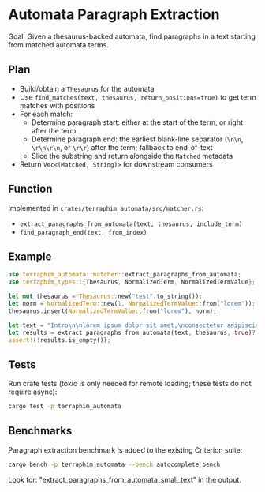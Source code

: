 # Automata Paragraph Extraction

Goal: Given a thesaurus-backed automata, find paragraphs in a text starting from matched automata terms.

## Plan
- Build/obtain a `Thesaurus` for the automata
- Use `find_matches(text, thesaurus, return_positions=true)` to get term matches with positions
- For each match:
  - Determine paragraph start: either at the start of the term, or right after the term
  - Determine paragraph end: the earliest blank-line separator (`\n\n`, `\r\n\r\n`, or `\r\r`) after the term; fallback to end-of-text
  - Slice the substring and return alongside the `Matched` metadata
- Return `Vec<(Matched, String)>` for downstream consumers

## Function
Implemented in `crates/terraphim_automata/src/matcher.rs`:

- `extract_paragraphs_from_automata(text, thesaurus, include_term)`
- `find_paragraph_end(text, from_index)`

## Example
```rust
use terraphim_automata::matcher::extract_paragraphs_from_automata;
use terraphim_types::{Thesaurus, NormalizedTerm, NormalizedTermValue};

let mut thesaurus = Thesaurus::new("test".to_string());
let norm = NormalizedTerm::new(1, NormalizedTermValue::from("lorem"));
thesaurus.insert(NormalizedTermValue::from("lorem"), norm);

let text = "Intro\n\nlorem ipsum dolor sit amet,\nconsectetur adipiscing elit.\n\nNext paragraph starts here.";
let results = extract_paragraphs_from_automata(text, thesaurus, true)?;
assert!(!results.is_empty());
```

## Tests
Run crate tests (tokio is only needed for remote loading; these tests do not require async):
```bash
cargo test -p terraphim_automata
```

## Benchmarks
Paragraph extraction benchmark is added to the existing Criterion suite:
```bash
cargo bench -p terraphim_automata --bench autocomplete_bench
```
Look for: "extract_paragraphs_from_automata_small_text" in the output.
